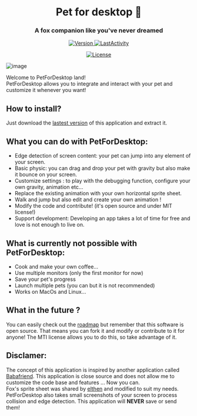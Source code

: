<h1 align="center" style="border-bottom: none;">Pet for desktop 🦊</h1>
<h3 align="center">A fox companion like you've never dreamed</h3>
<p align="center">
  <a href="https://github.com/Renardjojo/PetDesktop//releases/latest">
    <img alt="Version" src="https://img.shields.io/github/release/Renardjojo/PetForDesktop">
  </a>
  <a href="#LastActivity">
    <img alt="LastActivity" src="https://img.shields.io/github/last-commit/Renardjojo/PetForDesktop">
  </a>
</p>
<p align="center">
  <a href="LICENSE">
    <img alt="License" src="https://img.shields.io/badge/License-MIT-blue.svg">
  </a>
</p>

![image](https://user-images.githubusercontent.com/55276408/195999573-1e5f854b-230b-4e17-9920-6493975ed145.png)
 
Welcome to PetForDesktop land!  
PetForDesktop allows you to integrate and interact with your pet and customize it whenever you want!  

## How to install?
Just download the [lastest version](https://github.com/Renardjojo/PetDesktop//releases/latest) of this application and extract it.

## What you can do with PetForDesktop:
- Edge detection of screen content: your pet can jump into any element of your screen.
- Basic physic: you can drag and drop your pet with gravity but also make it bounce on your screen.
- Customize settings : to play with the debugging function, configure your own gravity, animation etc...
- Replace the existing animation with your own horizontal sprite sheet.
- Walk and jump but also edit and create your own animation !
- Modify the code and contribute! (it's open source and under MIT license!)
- Support development: Developing an app takes a lot of time for free and love is not enough to live on.

## What is currently not possible with PetForDesktop:
- Cook and make your own coffee...
- Use multiple monitors (only the first monitor for now)
- Save your pet's progress
- Launch multiple pets (you can but it is not recommended)
- Works on MacOs and Linux...

## What in the future ?
You can easily check out the [roadmap](https://github.com/Renardjojo/PetDesktop/projects?query=is%3Aopen) but remember that this software is open source.
That means you can fork it and modify or contribute to it for anyone! The MTI license allows you to do this, so take advantage of it.

## Disclamer:
The concept of this application is inspired by another application called [Babafriend](https://hempuli.itch.io/baba-friend). This application is close source and does not allow me to customize the code base and features ... Now you can.  
Fox's sprite sheet was shared by [elthen](https://elthen.itch.io/2d-pixel-art-fox-sprites) and modified to suit my needs.  
PetForDesktop also takes small screenshots of your screen to process collision and edge detection. This application will **NEVER** save or send them! 
